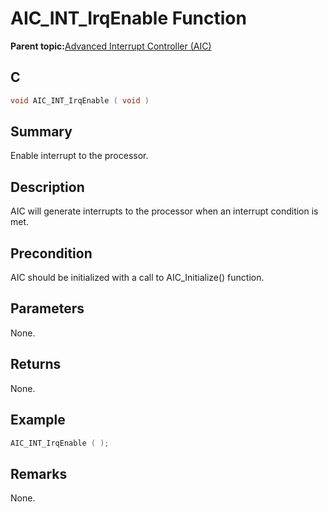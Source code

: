 # AIC\_INT\_IrqEnable Function

**Parent topic:**[Advanced Interrupt Controller \(AIC\)](GUID-309D6533-41C2-4E5F-9866-44891492168E.md)

## C

```c
void AIC_INT_IrqEnable ( void )
```

## Summary

Enable interrupt to the processor.

## Description

AIC will generate interrupts to the processor when an interrupt condition is met.

## Precondition

AIC should be initialized with a call to AIC\_Initialize\(\) function.

## Parameters

None.

## Returns

None.

## Example

```c
AIC_INT_IrqEnable ( );

```

## Remarks

None.


